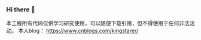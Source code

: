 ### Hi there 👋

<!--
**kingstarer/kingstarer** is a ✨ _special_ ✨ repository because its `README.md` (this file) appears on your GitHub profile.

Here are some ideas to get you started:

- 🔭 I’m currently working on ...
- 🌱 I’m currently learning ...
- 👯 I’m looking to collaborate on ...
- 🤔 I’m looking for help with ...
- 💬 Ask me about ...
- 📫 How to reach me: ...
- 😄 Pronouns: ...
- ⚡ Fun fact: ...
-->
本工程所有代码仅供学习研究使用，可以随便下载引用，但不得使用于任何非法活动。
本人blog：
https://www.cnblogs.com/kingstarer/
